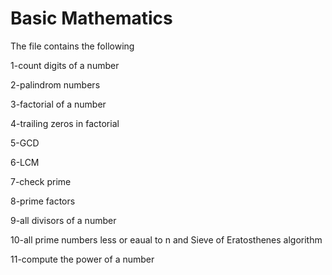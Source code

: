 # Basic Mathematics
The file contains the following

1-count digits of a number

2-palindrom numbers

3-factorial of a number

4-trailing zeros in factorial

5-GCD

6-LCM

7-check prime

8-prime factors

9-all divisors of a number

10-all prime numbers less or eaual to n and Sieve of Eratosthenes algorithm

11-compute the power of a number
